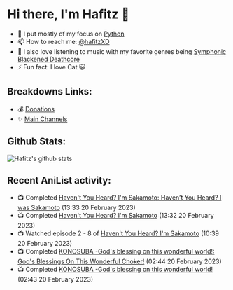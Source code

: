 # Hi there, I'm Hafitz 👋
- 🐍 I put mostly of my focus on [Python](https://python.org)
- 📫 How to reach me: [@hafitzXD](https://t.me/hafitzXD)
- 🎵 I also love listening to music with my favorite genres being [Symphonic Blackened Deathcore](https://youtu.be/qyYmS_iBcy4)
- ⚡ Fun fact: I love Cat 😺

## Breakdowns Links:
- 💰 [Donations](https://t.me/TheBreakdowns/2)
- ✨ [Main Channels](https://t.me/TheBreakdowns)

## Github Stats:
![Hafitz's github stats](https://github-readme-stats.vercel.app/api?username=breakdowns&show_icons=true&count_private=true&bg_color=00000000&text_color=777)

## Recent AniList activity:
<!-- ANILIST_ACTIVITY:start -->

-   📺 Completed [Haven't You Heard? I'm Sakamoto: Haven’t You Heard? I was Sakamoto](https://anilist.co/anime/21862) (13:33 20 February 2023)
-   📺 Completed [Haven't You Heard? I'm Sakamoto](https://anilist.co/anime/21595) (13:32 20 February 2023)
-   📺 Watched episode 2 - 8 of [Haven't You Heard? I'm Sakamoto](https://anilist.co/anime/21595) (10:39 20 February 2023)
-   📺 Completed [KONOSUBA -God's blessing on this wonderful world!: God's Blessings On This Wonderful Choker!](https://anilist.co/anime/21574) (02:44 20 February 2023)
-   📺 Completed [KONOSUBA -God's blessing on this wonderful world!](https://anilist.co/anime/21202) (02:43 20 February 2023)

<!-- ANILIST_ACTIVITY:end -->
